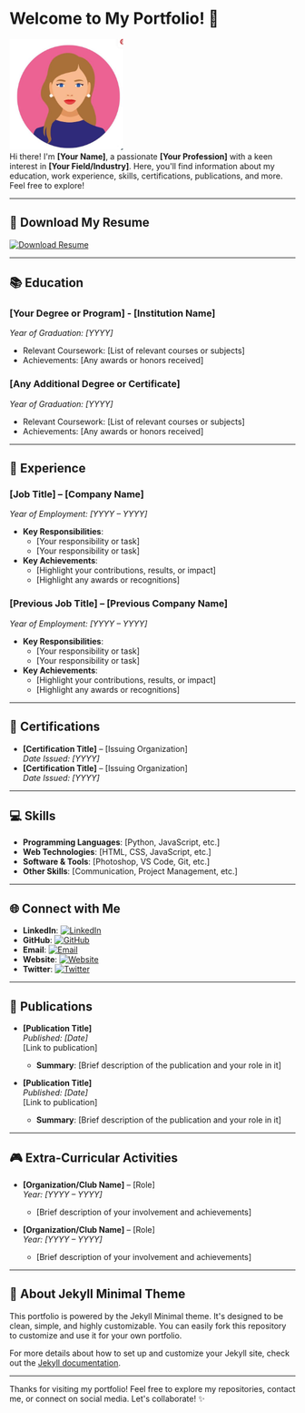 # Welcome to My Portfolio! 👋

<img src="assets/p1.JPG" alt="Your Name's Picture" width="200"/><br>
Hi there! I'm **[Your Name]**, a passionate **[Your Profession]** with a keen interest in **[Your Field/Industry]**. Here, you'll find information about my education, work experience, skills, certifications, publications, and more. Feel free to explore!

---
## 📄 Download My Resume

<a href="assets/Sample pdf_Resume.pdf" download>
  <img src="https://img.shields.io/badge/Download_Resume-4CAF50?style=flat-square&logo=pdf&logoColor=white" alt="Download Resume" />
</a> <br>

---

## 📚 Education

### [Your Degree or Program] - [Institution Name]  
_Year of Graduation: [YYYY]_  
- Relevant Coursework: [List of relevant courses or subjects]
- Achievements: [Any awards or honors received]

### [Any Additional Degree or Certificate]  
_Year of Graduation: [YYYY]_  
- Relevant Coursework: [List of relevant courses or subjects]
- Achievements: [Any awards or honors received]

---

## 💼 Experience

### [Job Title] – [Company Name]  
_Year of Employment: [YYYY – YYYY]_  
- **Key Responsibilities**:
  - [Your responsibility or task]
  - [Your responsibility or task]
- **Key Achievements**:
  - [Highlight your contributions, results, or impact]
  - [Highlight any awards or recognitions]

### [Previous Job Title] – [Previous Company Name]  
_Year of Employment: [YYYY – YYYY]_  
- **Key Responsibilities**:
  - [Your responsibility or task]
  - [Your responsibility or task]
- **Key Achievements**:
  - [Highlight your contributions, results, or impact]
  - [Highlight any awards or recognitions]

---

## 🏅 Certifications

- **[Certification Title]** – [Issuing Organization]  
  _Date Issued: [YYYY]_
- **[Certification Title]** – [Issuing Organization]  
  _Date Issued: [YYYY]_

---

## 💻 Skills

- **Programming Languages**: [Python, JavaScript, etc.]
- **Web Technologies**: [HTML, CSS, JavaScript, etc.]
- **Software & Tools**: [Photoshop, VS Code, Git, etc.]
- **Other Skills**: [Communication, Project Management, etc.]

---

## 🌐 Connect with Me

- **LinkedIn**: [![LinkedIn](https://img.shields.io/badge/LinkedIn-blue?style=for-the-badge&logo=linkedin)](https://www.linkedin.com/in/yourprofile)
- **GitHub**: [![GitHub](https://img.shields.io/badge/GitHub-black?style=for-the-badge&logo=github)](https://github.com/yourprofile)
- **Email**: [![Email](https://img.shields.io/badge/Email-red?style=for-the-badge&logo=gmail)](mailto:your.email@example.com)
- **Website**: [![Website](https://img.shields.io/badge/Website-green?style=for-the-badge&logo=internet-explorer)](https://yourwebsite.com)
- **Twitter**: [![Twitter](https://img.shields.io/badge/Twitter-1DA1F2?style=for-the-badge&logo=twitter&logoColor=white)](https://twitter.com/yourhandle)

---

## 📖 Publications

- **[Publication Title]**  
  _Published: [Date]_  
  [Link to publication]
  - **Summary**: [Brief description of the publication and your role in it]

- **[Publication Title]**  
  _Published: [Date]_  
  [Link to publication]
  - **Summary**: [Brief description of the publication and your role in it]

---

## 🎮 Extra-Curricular Activities

- **[Organization/Club Name]** – [Role]  
  _Year: [YYYY – YYYY]_  
  - [Brief description of your involvement and achievements]
  
- **[Organization/Club Name]** – [Role]  
  _Year: [YYYY – YYYY]_  
  - [Brief description of your involvement and achievements]

---

## 🚀 About Jekyll Minimal Theme

This portfolio is powered by the Jekyll Minimal theme. It's designed to be clean, simple, and highly customizable. You can easily fork this repository to customize and use it for your own portfolio.

For more details about how to set up and customize your Jekyll site, check out the [Jekyll documentation](https://jekyllrb.com/docs/).

---

Thanks for visiting my portfolio! Feel free to explore my repositories, contact me, or connect on social media. Let's collaborate! ✨

